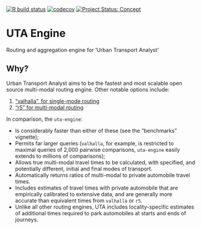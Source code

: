 [![R build
status](https://github.com/UrbanAnalyst/uta-engine/workflows/R-CMD-check/badge.svg)](https://github.com/UrbanAnalyst/uta-engine/actions?query=workflow%3AR-CMD-check)
[![codecov](https://codecov.io/gh/UrbanAnalyst/uta-engine/branch/main/graph/badge.svg)](https://app.codecov.io/gh/UrbanAnalyst/uta-engine)
[![Project Status:
Concept](https://www.repostatus.org/badges/latest/concept.svg)](https://www.repostatus.org/#concept)

# UTA Engine

Routing and aggregation engine for ‘Urban Transport Analyst’

## Why?

Urban Transport Analyst aims to be the fastest and most scalable open
source multi-modal routing engine. Other notable options include:

1.  [“valhalla”, for single-mode
    routing](https://github.com/valhalla/valhalla)
2.  [“r5” for multi-modal routing](https://github.com/conveyal/r5)

In comparison, the `uta-engine`:

- Is considerably faster than either of these (see the “benchmarks”
  vignette);
- Permits far larger queries (`valhalla`, for example, is restricted to
  maximal queries of 2,000 pairwise comparisons, `uta-engine` easily
  extends to millions of comparisons);
- Allows true multi-modal travel times to be calculated, with specified,
  and potentially different, initial and final modes of transport.
- Automatically returns ratios of multi-modal to private automobile
  travel times.
- Includes estimates of travel times with private automobile that are
  empirically calibrated to extensive data, and are generally more
  accurate than equivalent times from `valhalla` or `r5`.
- Unlike all other routing engines, UTA includes locality-specific
  estimates of additional times required to park automobiles at starts
  and ends of journeys.
